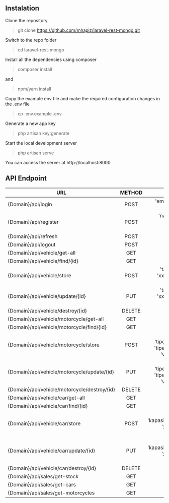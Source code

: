 ## Instalation

Clone the repository

> git clone https://github.com/mhapiz/laravel-rest-mongo.git

Switch to the repo folder

> cd laravel-rest-mongo

Install all the dependencies using composer

> composer install

and

> npm/yarn install

Copy the example env file and make the required configuration changes in the .env file

> cp .env.example .env

Generate a new app key

> php artisan key:generate

Start the local development server

> php artisan serve

You can access the server at http://localhost:8000

## API Endpoint

| URL                                          | METHOD |                                                                                   Body |
| -------------------------------------------- | :----: | -------------------------------------------------------------------------------------: |
| {Domain}/api/login                           |  POST  |                                               'email': 'xx@xx.com', 'password': 'xxx', |
| {Domain}/api/register                        |  POST  |                                 'name': 'xx', 'email': 'xx@xx.com', 'password': 'xxx', |
| {Domain}/api/refresh                         |  POST  |                                                                                        |
| {Domain}/api/logout                          |  POST  |                                                                                        |
| {Domain}/api/vehicle/get-all                 |  GET   |                                                                                        |
| {Domain}/api/vehicle/find/{id}               |  GET   |                                                                                        |
| {Domain}/api/vehicle/store                   |  POST  |                            'tahun_kendaraan': 'xxx', 'warna: 'xxxx', 'harga': 'xxxxx', |
| {Domain}/api/vehicle/update/{id}             |  PUT   |                            'tahun_kendaraan': 'xxx', 'warna: 'xxxx', 'harga': 'xxxxx', |
| {Domain}/api/vehicle/destroy/{id}            | DELETE |                                                                                        |
| {Domain}/api/vehicle/motorcycle/get-all      |  GET   |                                                                                        |
| {Domain}/api/vehicle/motorcycle/find/{id}    |  GET   |                                                                                        |
| {Domain}/api/vehicle/motorcycle/store        |  POST  | 'mesin': 'xxx', 'tipe_suspensi': 'xxx', 'tipe_transmisi': 'xxx', 'vehicle_id': 'xzxx', |
| {Domain}/api/vehicle/motorcycle/update/{id}  |  PUT   | 'mesin': 'xxx', 'tipe_suspensi': 'xxx', 'tipe_transmisi': 'xxx', 'vehicle_id': 'xzxx', |
| {Domain}/api/vehicle/motorcycle/destroy/{id} | DELETE |                                                                                        |
| {Domain}/api/vehicle/car/get-all             |  GET   |                                                                                        |
| {Domain}/api/vehicle/car/find/{id}           |  GET   |                                                                                        |
| {Domain}/api/vehicle/car/store               |  POST  |     'mesin': 'xxx', 'kapasitas_penumpang': 'xxxx', 'tipe': 'xxx', 'vehicle_id': 'xxx', |
| {Domain}/api/vehicle/car/update/{id}         |  PUT   |     'mesin': 'xxx', 'kapasitas_penumpang': 'xxxx', 'tipe': 'xxx', 'vehicle_id': 'xxx', |
| {Domain}/api/vehicle/car/destroy/{id}        | DELETE |                                                                                        |
| {Domain}/api/sales/get-stock                 |  GET   |                                                                                        |
| {Domain}/api/sales/get-cars                  |  GET   |                                                                                        |
| {Domain}/api/sales/get-motorcycles           |  GET   |                                                                                        |
